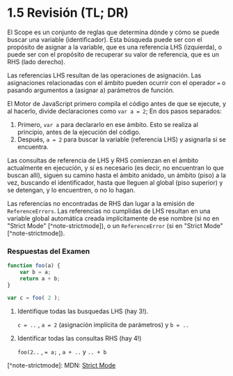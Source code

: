 # 1.5 Revisión \(TL; DR\)

El Scope es un conjunto de reglas que determina dónde y cómo se puede buscar una variable \(identificador\). Esta búsqueda puede ser con el propósito de asignar a la variable, que es una referencia LHS \(izquierda\), o puede ser con el propósito de recuperar su valor de referencia, que es un RHS \(lado derecho\).

Las referencias LHS resultan de las operaciones de asignación. Las asignaciones relacionadas con el ámbito pueden ocurrir con el operador `=` o pasando argumentos a \(asignar a\) parámetros de función.

El Motor de JavaScript primero compila el código antes de que se ejecute, y al hacerlo, divide declaraciones como `var a = 2`; En dos pasos separados:

1. Primero, `var a` para declararlo en ese ámbito. Esto se realiza al principio, antes de la ejecución del código.
2. Después, `a = 2` para buscar la variable \(referencia LHS\) y asignarla si se encuentra.

Las consultas de referencia de LHS y RHS comienzan en el ámbito actualmente en ejecución, y si es necesario \(es decir, no encuentran lo que buscan allí\), siguen su camino hasta el ámbito anidado, un ámbito \(piso\) a la vez, buscando el identificador, hasta que lleguen al global \(piso superior\) y se detengan, y lo encuentren, o no lo hagan.

Las referencias no encontradas de RHS dan lugar a la emisión de `ReferenceErrors`. Las referencias no cumplidas de LHS resultan en una variable global automática creada implícitamente de ese nombre \(si no en "Strict Mode" \[^note-strictmode\]\), o un `ReferenceError` \(si en "Strict Mode" \[^note-strictmode\]\).

### Respuestas del Examen

```js
function foo(a) {
	var b = a;
	return a + b;
}

var c = foo( 2 );
```

1. Identifique todas las busquedas LHS \(hay 3!\).

   `c = ..` , `a = 2` \(asignación implícita de parámetros\) y `b = ..`
2. Identificar todas las consultas RHS \(hay 4!\)

   `foo(2..` , `= a;` , `a + ..` y `.. + b`

\[^note-strictmode\]: MDN: [Strict Mode](https://developer.mozilla.org/en-US/docs/Web/JavaScript/Reference/Functions_and_function_scope/Strict_mode)

